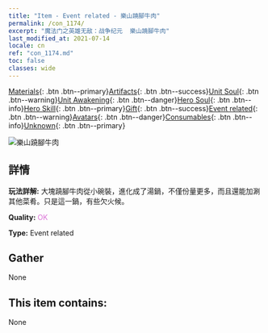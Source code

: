 ```yaml
---
title: "Item - Event related - 樂山蹺腳牛肉"
permalink: /con_1174/
excerpt: "魔法门之英雄无敌：战争纪元  樂山蹺腳牛肉"
last_modified_at: 2021-07-14
locale: cn
ref: "con_1174.md"
toc: false
classes: wide
---
```

 [Materials](/ItemsCN/){: .btn .btn--primary}[Artifacts](/ItemsCN/Artifacts/){: .btn .btn--success}[Unit Soul](/ItemsCN/UnitSoul/){: .btn .btn--warning}[Unit Awakening](/ItemsCN/UnitAwakening/){: .btn .btn--danger}[Hero Soul](/ItemsCN/HeroSoul/){: .btn .btn--info}[Hero Skill](/ItemsCN/HeroSkill/){: .btn .btn--primary}[Gift](/ItemsCN/Gift/){: .btn .btn--success}[Event related](/ItemsCN/Events/){: .btn .btn--warning}[Avatars](/ItemsCN/Avatars/){: .btn .btn--danger}[Consumables](/ItemsCN/Consumables/){: .btn .btn--info}[Unknown](/ItemsCN/Unknown/){: .btn .btn--primary}

 ![樂山蹺腳牛肉](/images/t/i_81511221.png)

## 詳情
 **玩法詳解:** 大塊蹺腳牛肉從小碗裝，進化成了湯鍋，不僅份量更多，而且還能加涮其他菜肴。只是這一鍋，有些欠火候。

 **Quality:** <span style="color: #DA70D6">OK</span>

 **Type:** Event related

## Gather

  None

## This item contains:

  None

